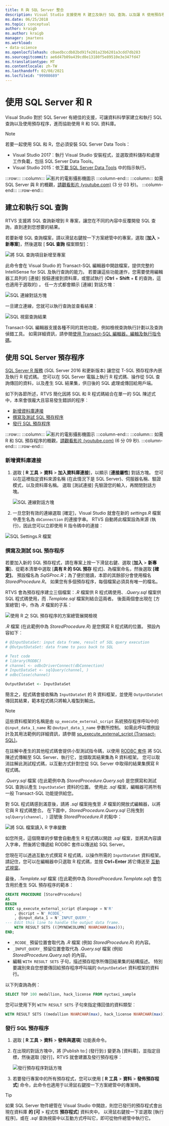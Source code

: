 ```yaml
---
title: R 與 SQL Server 整合
description: Visual Studio 支援使用 R 建立及執行 SQL 查詢，以及讓 R 使用預存程序的功能。
ms.date: 06/25/2018
ms.topic: conceptual
author: kraigb
ms.author: kraigb
manager: jmartens
ms.workload:
- data-science
ms.openlocfilehash: c0aedbccdb82bd91fe201a23b6201a3cdd7db283
ms.sourcegitcommit: ae6d47b09a439cd0e13180f5e89510e3e347fd47
ms.translationtype: MT
ms.contentlocale: zh-TW
ms.lasthandoff: 02/08/2021
ms.locfileid: "99908689"
---
```

# <a name="work-with-sql-server-and-r"></a>使用 SQL Server 和 R

Visual Studio 對於 SQL Server 有絕佳的支援，可讓資料科學家建立和執行 SQL 查詢以及使用預存程序，進而協助使用 R 和 SQL 資料庫。

> [!Note]
> 若要一起使用 SQL 和 R，您必須安裝 SQL Server Data Tools：
> - Visual Studio 2017︰執行 Visual Studio 安裝程式，並選取資料儲存和處理工作負載，包括 SQL Server Data Tools。
> - Visual Studio 2015：依[下載 SQL Server Data Tools](/sql/ssdt/download-sql-server-data-tools-ssdt) 中的指示執行。

:::row:::
    :::column:::
        ![影片的電影攝影機圖示](../install/media/video-icon.png "觀看影片")
    :::column-end:::
    :::column:::
        如需 SQL Server 與 R 的概觀，[請觀看影片 (youtube.com)](https://www.youtube.com/watch?v=n4AYr0QIwdQ) (3 分 03 秒)。
    :::column-end:::
:::row-end:::

## <a name="create-and-run-sql-queries"></a>建立和執行 SQL 查詢

RTVS 支援將 SQL 查詢新增到 R 專案，讓您在不同的內容中反覆開發 SQL 查詢，直到達到您想要的結果。

若要新增 SQL 查詢檔案，請以滑鼠右鍵按一下方案總管中的專案，選取 [**加入**  >  **新專案**]，然後選取 [ **SQL 查詢** 檔案類型]：

![將 SQL 查詢項目新增至專案](media/sql-add-item.png)

此命令會在 Visual Studio 的 Transact-SQL 編輯器中開啟檔案，提供完整的 IntelliSense for SQL 及執行查詢的能力。 若要讓這些功能運作，您需要使用編輯器工具列的 [連接] 按鈕連接到資料庫，或嘗試執行 (**Ctrl** + **Shift** + **E** 的查詢，這也適用于選取的) 。 任一方式都會顯示 [連線] 對話方塊︰

![SQL 連線對話方塊](media/sql-connection-dialog.png)

一旦建立連線，您就可以執行查詢並查看結果︰

![SQL 視窗查詢結果](media/sql-query-results.png)

Transact-SQL 編輯器支援各種不同的其他功能，例如檢視查詢執行計劃以及查詢偵錯工具。
如需詳細資訊，請參閱[使用 Transact-SQL 編輯器，編輯及執行指令碼](/previous-versions/sql/sql-server-data-tools/hh272706(v=vs.103))。

## <a name="work-with-sql-server-stored-procedures"></a>使用 SQL Server 預存程序

[SQL Server R 服務](/sql/advanced-analytics/r/sql-server-r-services) (SQL Server 2016 和更新版本) 讓您從 T-SQL 預存程序內嵌及執行 R 程式碼。 您可以在 SQL Server 電腦上執行 R 程式碼、操作從 SQL 查詢傳回的資料，以及產生 SQL 結果集，供日後的 SQL 處理或傳回給用戶端。

如下列各節所述，RTVS 簡化因將 SQL 和 R 程式碼結合在單一的 SQL 陳述式中，本來會很龐大且容易發生錯誤的程序︰

- [新增資料庫連接](#add-a-database-connection)
- [撰寫及測試 SQL 預存程序](#write-and-test-a-sql-stored-procedure)
- [發行 SQL 預存程序](#publish-a-sql-stored-procedure)

:::row:::
    :::column:::
        ![影片的電影攝影機圖示](../install/media/video-icon.png "觀看影片")
    :::column-end:::
    :::column:::
        如需 R 和 SQL 預存程序的概觀，[請觀看影片 (youtube.com)](https://www.youtube.com/watch?v=dFKIT2OitWQ) (6 分 09 秒).
    :::column-end:::
:::row-end:::

### <a name="add-a-database-connection"></a>新增資料庫連接

1. 選取 [ **R 工具**  >  **資料**  >  **加入資料庫連接**]，以顯示 [**連接屬性**] 對話方塊。 您可以在這裡指定資料來源名稱 (在此情況下是 SQL Server)、伺服器名稱、驗證模式，以及資料庫名稱。 選取 [測試連接] 先驗證您的輸入，再關閉對話方塊。

    ![SQL 連線對話方塊](media/sql-connection-string-dialog.png)

1. 一旦您對有效的連線選取 [確定]，Visual Studio 就會在新的 *settings.R* 檔案中產生名為 `dbConnection` 的連接字串。 RTVS 自動將此檔案設為來源 (執行)，因此您可以立即使用 R 指令碼中的連接︰

![SQL Settings.R 檔案](media/sql-settings-dot-r.png)

### <a name="write-and-test-a-sql-stored-procedure"></a>撰寫及測試 SQL 預存程序

若要加入新的 SQL 預存程式，請在專案上按一下滑鼠右鍵、選取 [**加入**  >  **新專案**]、從範本清單中選取 [**具有 R 的 SQL 預存** 程式]、為檔案命名，然後選取 **[確定]**。 預設檔名為 *SqlSProc.R*；為了便於閱讀，本節的其餘部分會使用檔名 *StoredProcedure.R*。 如果您有多個預存程序，每個檔案必須具有唯一的檔名。

RTVS 會為預存程序建立三個檔案：*.R* 檔案供 R 程式碼使用、*.Query.sql* 檔案供 SQL 程式碼使用，而 *.Template.sql* 檔案則結合這兩者。 後面兩個會出現在 [方案總管] 中，作為 *.R* 檔案的子系：

![使用 R 之 SQL 預存程序的方案總管展開檢視](media/sql-solution-explorer-expanded.png)

*.R* 檔案 (在此範例中為 *StoredProcedure.R*) 是您撰寫 R 程式碼的位置。 預設內容如下︰

```R
# @InputDataSet: input data frame, result of SQL query execution
# @OutputDataSet: data frame to pass back to SQL

# Test code
# library(RODBC)
# channel <- odbcDriverConnect(dbConnection)
# InputDataSet <- sqlQuery(channel, )
# odbcClose(channel)

OutputDataSet <- InputDataSet
```

簡言之，程式碼會接收稱為 `InputDataSet` 的 R 資料框架，並使用 `OutputDataSet` 傳回其結果，範本程式碼只將輸入複製到輸出。

> [!Note]
> 這些資料框架的名稱是由 `sp_execute_external_script` 系統預存程序呼叫中的 `@input_data_1_name` 和 `@output_data_1_name` 參數所控制。 如需此呼叫慣例設計及其用法範例的詳細資訊，請參閱 [sp_execute_external_script (Transact-SQL)](/sql/relational-databases/system-stored-procedures/sp-execute-external-script-transact-sql)。

在註解中產生的其他程式碼會提供小型測試指令碼，以使用 [RODBC 套件](https://cran.r-project.org/web/packages/RODBC/index.html) 將 SQL 陳述式傳輸至 SQL Server、執行它，並擷取其結果集為 R 資料框架。 您可以取消註解此測試程式碼，以互動方式針對您從 SQL Server 中取得的結果集撰寫 R 程式碼。

*.Query.sql* 檔案 (在此範例中為 *StoredProcedure.Query.sql*) 是您撰寫和測試 SQL 查詢以產生 `InputDataSet` 資料的位置。 使用此 *.sql* 檔案，編輯器可將所有一般 Transact-SQL 功能提供給您。

對 SQL 程式碼感到滿意後，請將 *.sql* 檔案拖曳至 *.R* 檔案的開放式編輯器，以將它與 R 程式碼整合。 在下圖中，*StoredProcedure.Query.sql* 已拖曳到 `sqlQuery(channel, )` 逗號後 *StoredProcedure.R* 的點中：

![將 SQL 檔案讀入 R 字串變數](media/sql-reference-sql-file-from-r.png)

如您所見，這個簡單的步驟會自動產生 R 程式碼以開啟 *.sql* 檔案，並將其內容讀入字串，然後將它傳遞給 RODBC 套件以傳送給 SQL Server。

您現在可以透過互動方式撰寫 R 程式碼，以操作所需的 `InputDataSet` 資料框架。 請記住，您可以在編輯器中只選取 R 程式碼，並按 **Ctrl**+**Enter** 將它傳送至 [互動式視窗](interactive-repl-for-r-in-visual-studio.md)。

最後，*.Template.sql* 檔案 (在此範例中為 *StoredProcedure.Template.sql*) 會包含用於產生 SQL 預存程序的範本：

```sql
CREATE PROCEDURE [StoredProcedure]
AS
BEGIN
EXEC sp_execute_external_script @language = N'R'
    , @script = N'_RCODE_'
    , @input_data_1 = N'_INPUT_QUERY_'
--- Edit this line to handle the output data frame.
    WITH RESULT SETS (([MYNEWCOLUMN] NVARCHAR(max)));
END;
```

- `_RCODE_` 預留位置會取代為 *.R* 檔案 (例如 *StoredProcedure.R*) 的內容。
- `_INPUT_QUERY_` 預留位置會取代為 *.Query.sql* 檔案 (例如 *StoredProcedure.Query.sql*) 的內容。
- 編輯 `WITH RESULT SETS` 子句，描述預存程序所傳回結果集的結構描述。 特別要識別來自您想要傳回給預存程序呼叫端的 `OutputDataSet` 資料框架的資料行。

以下列查詢為例：

```sql
SELECT TOP 100 medallion, hack_license FROM nyctaxi_sample
```

您可以使用下列 `WITH RESULT SETS` 子句來指定傳回值的資料類型︰

```sql
WITH RESULT SETS ((medallion NVARCHAR(max), hack_license NVARCHAR(max)));
```

### <a name="publish-a-sql-stored-procedure"></a>發行 SQL 預存程序

1. 選取 [ **R 工具**  >  **資料**  >  **發佈與選項**] 功能表命令。
1. 在出現的對話方塊中，將 [Publish to:] (發行到:) 變更為 [資料庫]，並指定目標，然後選取 [發行]，RTVS 就會建置及發行預存程序︰

    ![發行預存程序對話方塊](media/sql-publish-with-options.png)

1. 若要發行專案中的所有預存程式，您可以使用 [ **R 工具**  >  **資料**  >  **發佈預存程式**] 命令，此命令也適用于以滑鼠右鍵按一下方案總管中的專案時。

> [!Tip]
> 如果 SQL Server 物件總管在 Visual Studio 中開啟，則您已發行的預存程式會出現在資料庫 **的 [可**  >  程式性 **預存程式**] 資料夾中。 以滑鼠右鍵按一下並選取 [執行程序]，或在 *.sql* 查詢視窗中以互動方式呼叫它，即可從物件總管中執行它。